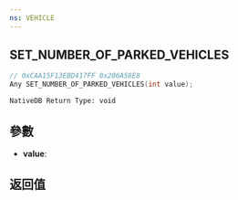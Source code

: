 ```yaml
---
ns: VEHICLE
---
```

## SET_NUMBER_OF_PARKED_VEHICLES

```c
// 0xCAA15F13EBD417FF 0x206A58E8
Any SET_NUMBER_OF_PARKED_VEHICLES(int value);
```

```
NativeDB Return Type: void
```

## 參數
* **value**: 

## 返回值
